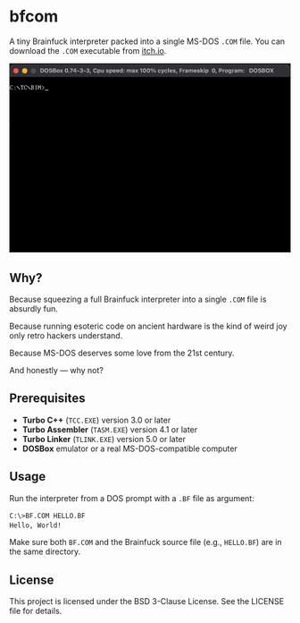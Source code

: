 # bfcom

A tiny Brainfuck interpreter packed into a single MS-DOS `.COM` file. You can download the `.COM` executable from [itch.io](https://ms0g.itch.io/bfcom).

![bfcom](IMG/bfcom.gif)

## Why?
Because squeezing a full Brainfuck interpreter into a single `.COM` file is absurdly fun.

Because running esoteric code on ancient hardware is the kind of weird joy only retro hackers understand.

Because MS-DOS deserves some love from the 21st century.

And honestly — why not?

## Prerequisites
- **Turbo C++** (`TCC.EXE`) version 3.0 or later  
- **Turbo Assembler** (`TASM.EXE`) version 4.1 or later  
- **Turbo Linker** (`TLINK.EXE`) version 5.0 or later  
- **DOSBox** emulator or a real MS-DOS-compatible computer

## Usage
Run the interpreter from a DOS prompt with a `.BF` file as argument:

```bash
C:\>BF.COM HELLO.BF
Hello, World!
```
Make sure both `BF.COM` and the Brainfuck source file (e.g., `HELLO.BF`) are in the same directory.

## License
This project is licensed under the  BSD 3-Clause License. See the LICENSE file for details.

